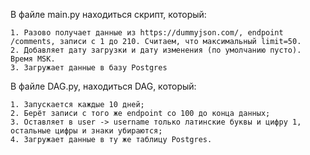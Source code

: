 В файле main.py находиться скрипт, который:

    1. Разово получает данные из https://dummyjson.com/, endpoint /comments, записи с 1 до 210. Считаем, что максимальный limit=50.
    2. Добавляет дату загрузки и дату изменения (по умолчанию пусто). Время MSK.
    3. Загружает данные в базу Postgres

В файле DAG.py, находиться DAG, который:

    1. Запускается каждые 10 дней;
    2. Берёт записи с того же endpoint со 100 до конца данных;
    3. Оставляет в user -> username только латинские буквы и цифру 1, остальные цифры и знаки убираются;
    4. Загружает данные в ту же таблицу Postgres.
